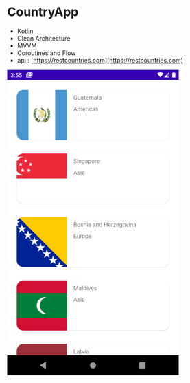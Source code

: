 # CountryApp


- Kotlin 
- Clean Architecture
- MVVM
- Coroutines and Flow
- api : [https://restcountries.com](https://restcountries.com)


![screenshot](https://github.com/abdulkadirgun/CountriesAppXml/blob/master/Screenshot.png?raw=true)

